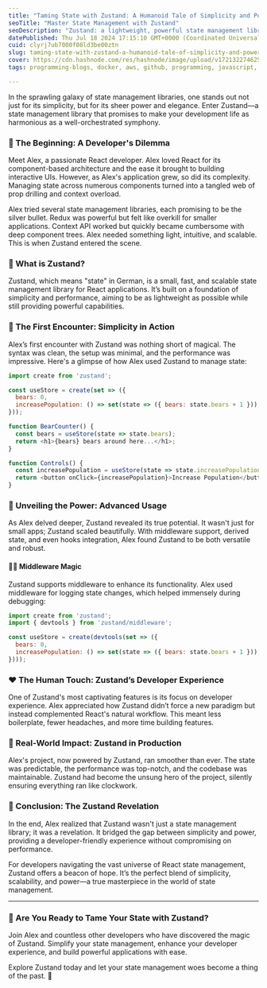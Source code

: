 ```yaml
---
title: "Taming State with Zustand: A Humanoid Tale of Simplicity and Power 🚀"
seoTitle: "Master State Management with Zustand"
seoDescription: "Zustand: a lightweight, powerful state management library for React, providing simplicity, scalability, and enhanced developer experience"
datePublished: Thu Jul 18 2024 17:15:10 GMT+0000 (Coordinated Universal Time)
cuid: clyrj7ub7000f08ld3be00ztn
slug: taming-state-with-zustand-a-humanoid-tale-of-simplicity-and-power
cover: https://cdn.hashnode.com/res/hashnode/image/upload/v1721322746254/7d3fa264-c4c2-4fcc-bc0f-41b86084217b.webp
tags: programming-blogs, docker, aws, github, programming, javascript, python, web-development, nodejs, webdev, developer, reactjs, devops, frontend-development, nextjs

---
```


In the sprawling galaxy of state management libraries, one stands out not just for its simplicity, but for its sheer power and elegance. Enter Zustand—a state management library that promises to make your development life as harmonious as a well-orchestrated symphony.

### 🌟 The Beginning: A Developer's Dilemma

Meet Alex, a passionate React developer. Alex loved React for its component-based architecture and the ease it brought to building interactive UIs. However, as Alex's application grew, so did its complexity. Managing state across numerous components turned into a tangled web of prop drilling and context overload.

Alex tried several state management libraries, each promising to be the silver bullet. Redux was powerful but felt like overkill for smaller applications. Context API worked but quickly became cumbersome with deep component trees. Alex needed something light, intuitive, and scalable. This is when Zustand entered the scene.

### 🌱 What is Zustand?

Zustand, which means "state" in German, is a small, fast, and scalable state management library for React applications. It’s built on a foundation of simplicity and performance, aiming to be as lightweight as possible while still providing powerful capabilities.

### 🎩 The First Encounter: Simplicity in Action

Alex’s first encounter with Zustand was nothing short of magical. The syntax was clean, the setup was minimal, and the performance was impressive. Here's a glimpse of how Alex used Zustand to manage state:

```javascript
import create from 'zustand';

const useStore = create(set => ({
  bears: 0,
  increasePopulation: () => set(state => ({ bears: state.bears + 1 })),
}));

function BearCounter() {
  const bears = useStore(state => state.bears);
  return <h1>{bears} bears around here...</h1>;
}

function Controls() {
  const increasePopulation = useStore(state => state.increasePopulation);
  return <button onClick={increasePopulation}>Increase Population</button>;
}
```

### 💪 Unveiling the Power: Advanced Usage

As Alex delved deeper, Zustand revealed its true potential. It wasn't just for small apps; Zustand scaled beautifully. With middleware support, derived state, and even hooks integration, Alex found Zustand to be both versatile and robust.

#### 🎩✨ Middleware Magic

Zustand supports middleware to enhance its functionality. Alex used middleware for logging state changes, which helped immensely during debugging:

```javascript
import create from 'zustand';
import { devtools } from 'zustand/middleware';

const useStore = create(devtools(set => ({
  bears: 0,
  increasePopulation: () => set(state => ({ bears: state.bears + 1 })),
})));
```

### ❤️ The Human Touch: Zustand’s Developer Experience

One of Zustand's most captivating features is its focus on developer experience. Alex appreciated how Zustand didn’t force a new paradigm but instead complemented React's natural workflow. This meant less boilerplate, fewer headaches, and more time building features.

### 🏢 Real-World Impact: Zustand in Production

Alex's project, now powered by Zustand, ran smoother than ever. The state was predictable, the performance was top-notch, and the codebase was maintainable. Zustand had become the unsung hero of the project, silently ensuring everything ran like clockwork.

### 🌌 Conclusion: The Zustand Revelation

In the end, Alex realized that Zustand wasn't just a state management library; it was a revelation. It bridged the gap between simplicity and power, providing a developer-friendly experience without compromising on performance.

For developers navigating the vast universe of React state management, Zustand offers a beacon of hope. It’s the perfect blend of simplicity, scalability, and power—a true masterpiece in the world of state management.

---

### 🐻 Are You Ready to Tame Your State with Zustand?

Join Alex and countless other developers who have discovered the magic of Zustand. Simplify your state management, enhance your developer experience, and build powerful applications with ease.

Explore Zustand today and let your state management woes become a thing of the past. 🌟